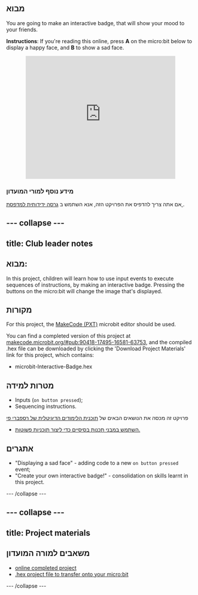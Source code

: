 ## מבוא

You are going to make an interactive badge, that will show your mood to your friends.

**Instructions**: If you're reading this online, press **A** on the micro:bit below to display a happy face, and **B** to show a sad face.

<div class="trinket" style="width:400px;margin: 0 auto;">
<div style="position:relative;height:0;padding-bottom:81.97%;overflow:hidden;"><iframe style="position:absolute;top:0;left:0;width:100%;height:100%;" src="https://makecode.microbit.org/---run?id=_M6yLfbemfPUv" allowfullscreen="allowfullscreen" sandbox="allow-popups allow-scripts allow-same-origin" frameborder="0"></iframe></div>
</div>

### מידע נוסף למורי המועדון

אם אתה צריך להדפיס את הפרויקט הזה, אנא השתמש ב [ גרסה ידידותית למדפסת ](https://projects.raspberrypi.org/en/projects/interactive-badge/print).

## \--- collapse \---

## title: Club leader notes

## מבוא:

In this project, children will learn how to use input events to execute sequences of instructions, by making an interactive badge. Pressing the buttons on the micro:bit will change the image that's displayed.

## מקורות

For this project, the [MakeCode (PXT)](http://jumpto.cc/pxt-new) microbit editor should be used.

You can find a completed version of this project at [makecode.microbit.org/#pub:90418-17495-16581-63753](https://makecode.microbit.org/#pub:90418-17495-16581-63753), and the compiled .hex file can be downloaded by clicking the 'Download Project Materials' link for this project, which contains:

* microbit-Interactive-Badge.hex

## מטרות למידה

* Inputs (`on button pressed`);
* Sequencing instructions.

פרויקט זה מכסה את הנושאים הבאים של [ תוכנית הלימודים הדיגיטלית של רספברי פי ](http://rpf.io/curriculum)

* [השתמש במבני תכנות בסיסיים כדי ליצור תוכניות פשוטות.](https://www.raspberrypi.org/curriculum/programming/creator)

## אתגרים

* "Displaying a sad face" - adding code to a new `on button pressed` event;
* "Create your own interactive badge!" - consolidation on skills learnt in this project.

\--- /collapse \---

## \--- collapse \---

## title: Project materials

## משאבים למורה המועדון

* [online completed project](https://makecode.microbit.org/#pub:90418-17495-16581-63753)
* [.hex project file to transfer onto your micro:bit](resources/microbit-Interactive-Badge.hex)

\--- /collapse \---